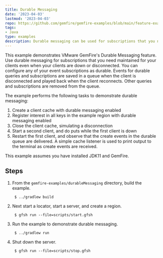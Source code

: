 ```yaml
---
title: Durable Messaging
date: '2023-04-03'
lastmod: '2023-04-03'
repo: https://github.com/gemfire/gemfire-examples/blob/main/feature-examples/durableMessaging
tags:
- Java
type: examples
description: Durable messaging can be used for subscriptions that you need maintained for your clients even when your clients are down or disconnected.
---
```


This example demonstrates VMware GemFire's Durable Messaging feature.
Use durable messaging for subscriptions that you need maintained for your clients even when your clients are down or disconnected.
You can configure any of your event subscriptions as durable. Events for durable queries and subscriptions are saved in a queue when the client
is disconnected and played back when the client reconnects. Other queries and subscriptions are removed from the queue.

The example performs the following tasks to demonstrate durable messaging:

1. Create a client cache with durable messaging enabled
2. Register interest in all keys in the example region with durable messaging enabled
3. Close the client cache, simulating a disconnection
4. Start a second client, and do puts while the first client is down
5. Restart the first client, and observe that the create events in the durable queue are delivered.  A simple cache listener is used to print output to the terminal as create events are received.  

This example assumes you have installed JDK11 and GemFire.

## Steps

1. From the `gemfire-examples/durableMessaging` directory, build the example.

        $ ../gradlew build

2. Next start a locator, start a server, and create a region.

        $ gfsh run --file=scripts/start.gfsh

3. Run the example to demonstrate durable messaging.

        $ ../gradlew run

4. Shut down the server.

        $ gfsh run --file=scripts/stop.gfsh